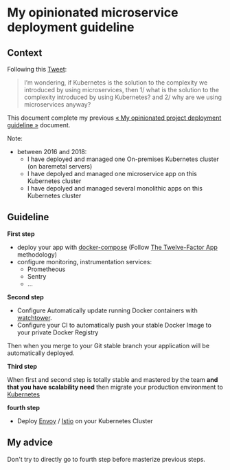 # My opinionated microservice deployment guideline

## Context

Following this [Tweet](https://twitter.com/amicel/status/1009326802106552320):

> I’m wondering, if Kubernetes is the solution to the complexity we introduced
> by using microservices, then 1/ what is the solution to the complexity
> introduced by using Kubernetes? and 2/ why are we using microservices
> anyway?

This document complete my previous [« My opinionated project deployment guideline »](https://github.com/harobed/opinionated-project-deployment-guideline) document.

Note:

* between 2016 and 2018:
  * I have deployed and managed one On-premises Kubernetes cluster (on baremetal servers)
  * I have depolyed and managed one microservice app on this Kubernetes cluster
  * I have depolyed and managed several monolithic apps on this Kubernetes cluster

## Guideline

**First step**

* deploy your app with [docker-compose](https://docs.docker.com/compose/) (Follow [The Twelve-Factor App](https://12factor.net/) methodology)
* configure monitoring, instrumentation services:
  * Prometheous
  * Sentry
  * …

**Second step**

* Configure Automatically update running Docker containers with [watchtower](https://github.com/v2tec/watchtower).
* Configure your CI to automatically push your stable Docker Image to your private Docker Registry

Then when you merge to your Git stable branch your application will be automatically deployed.

**Third step**

When first and second step is totally stable and mastered by the team **and that
you have scalability need** then migrate your production environment to [Kubernetes](https://kubernetes.io/)

**fourth step**

* Deploy [Envoy](https://envoy.com/) / [Istio](https://istio.io/) on your Kubernetes Cluster

## My advice

Don't try to directly go to fourth step before masterize previous steps.
